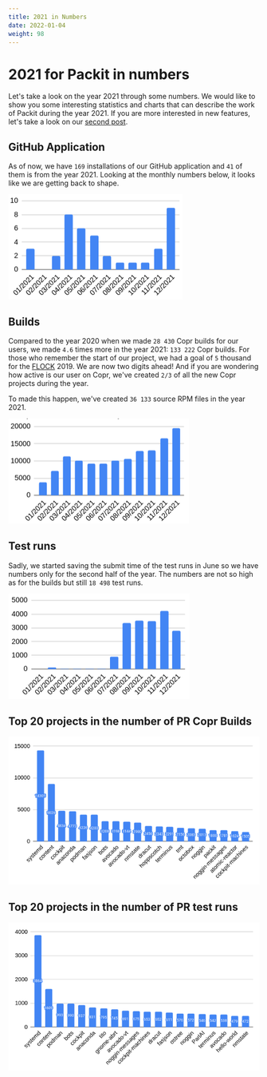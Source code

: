 ```yaml
---
title: 2021 in Numbers
date: 2022-01-04
weight: 98
---
```


# 2021 for Packit in numbers

Let's take a look on the year 2021 through some numbers.
We would like to show you some interesting statistics and charts
that can describe the work of Packit during the year 2021.
If you are more interested in new features,
let's take a look on our [second post](../2021-features).

## GitHub Application

As of now, we have `169` installations of our GitHub application and `41` of them is from the year 2021.
Looking at the monthly numbers below, it looks like we are getting back to shape.

![GitHub installations in 2021](img/github-installations.png)

## Builds

Compared to the year 2020 when we made `28 430` Copr builds for our users,
we made `4.6` times more in the year 2021: `133 222` Copr builds.
For those who remember the start of our project,
we had a goal of `5` thousand for the [FLOCK](https://flocktofedora.org/) 2019.
We are now two digits ahead!
And if you are wondering how active is our user on Copr,
we've created `2/3` of all the new Copr projects during the year.

To made this happen, we've created `36 133` source RPM files in the year 2021.

![Copr builds in 2021](img/copr-builds.png)

## Test runs

Sadly, we started saving the submit time of the test runs in June
so we have numbers only for the second half of the year.
The numbers are not so high as for the builds but still `18 498` test runs.

![Test runs in 2021](img/test-runs.png)

## Top 20 projects in the number of PR Copr Builds

![Top20 projects in the number of PR Copr Builds](img/top20-copr-builds.png)

## Top 20 projects in the number of PR test runs

![Top20 projects in the number of PR Test runs](img/top20-test-runs.png)
